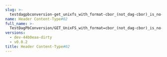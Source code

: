 ```yaml
---
slug: >-
  testdagpbconversion-get_unixfs_with_format-cbor_(not_dag-cbor)_is_no-op_(no_conversion)-header_content-type#02
name: Header Content-Type#02
full_name: >-
  TestDagPbConversion/GET_UnixFS_with_format=cbor_(not_dag-cbor)_is_no-op_(no_conversion)/Header_Content-Type#02
versions:
  - dev-44b0eaa-dirty
  - v0.0.2
title: Header Content-Type#02
---
```


